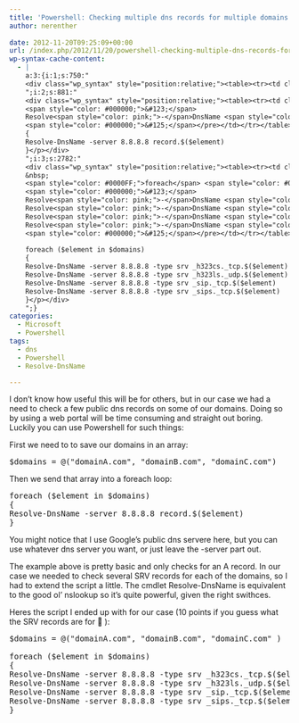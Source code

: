 ```yaml
---
title: 'Powershell: Checking multiple dns records for multiple domains'
author: nerenther
 
date: 2012-11-20T09:25:09+00:00
url: /index.php/2012/11/20/powershell-checking-multiple-dns-records-for-multiple-domains/
wp-syntax-cache-content:
  - |
    a:3:{i:1;s:750:"
    <div class="wp_syntax" style="position:relative;"><table><tr><td class="code"><pre class="powershell" style="font-family:monospace;"><span style="color: #800080;">$domains</span> <span style="color: pink;">=</span> <span style="color: pink;">@</span><span style="color: #000000;">&#40;</span><span style="color: #800000;">&quot;domainA.com&quot;</span><span style="color: pink;">,</span> <span style="color: #800000;">&quot;domainB.com&quot;</span><span style="color: pink;">,</span> <span style="color: #800000;">&quot;domainC.com&quot;</span><span style="color: #000000;">&#41;</span></pre></td></tr></table><p class="theCode" style="display:none;">$domains = @(&quot;domainA.com&quot;, &quot;domainB.com&quot;, &quot;domainC.com&quot;)</p></div>
    ";i:2;s:881:"
    <div class="wp_syntax" style="position:relative;"><table><tr><td class="code"><pre class="powershell" style="font-family:monospace;"><span style="color: #0000FF;">foreach</span> <span style="color: #000000;">&#40;</span><span style="color: #800080;">$element</span> <span style="color: #0000FF;">in</span> <span style="color: #800080;">$domains</span><span style="color: #000000;">&#41;</span>
    <span style="color: #000000;">&#123;</span>
    Resolve<span style="color: pink;">-</span>DnsName <span style="color: pink;">-</span>server 8.8.8.8 record.$<span style="color: #000000;">&#40;</span><span style="color: #800080;">$element</span><span style="color: #000000;">&#41;</span>
    <span style="color: #000000;">&#125;</span></pre></td></tr></table><p class="theCode" style="display:none;">foreach ($element in $domains)
    {
    Resolve-DnsName -server 8.8.8.8 record.$($element)
    }</p></div>
    ";i:3;s:2782:"
    <div class="wp_syntax" style="position:relative;"><table><tr><td class="code"><pre class="powershell" style="font-family:monospace;"><span style="color: #800080;">$domains</span> <span style="color: pink;">=</span> <span style="color: pink;">@</span><span style="color: #000000;">&#40;</span><span style="color: #800000;">&quot;domainA.com&quot;</span><span style="color: pink;">,</span> <span style="color: #800000;">&quot;domainB.com&quot;</span><span style="color: pink;">,</span> <span style="color: #800000;">&quot;domainC.com&quot;</span> <span style="color: #000000;">&#41;</span>
    &nbsp;
    <span style="color: #0000FF;">foreach</span> <span style="color: #000000;">&#40;</span><span style="color: #800080;">$element</span> <span style="color: #0000FF;">in</span> <span style="color: #800080;">$domains</span><span style="color: #000000;">&#41;</span> 
    <span style="color: #000000;">&#123;</span>
    Resolve<span style="color: pink;">-</span>DnsName <span style="color: pink;">-</span>server 8.8.8.8 <span style="color: pink;">-</span><span style="color: #008080; font-weight: bold;">type</span> srv _h323cs._tcp.$<span style="color: #000000;">&#40;</span><span style="color: #800080;">$element</span><span style="color: #000000;">&#41;</span>
    Resolve<span style="color: pink;">-</span>DnsName <span style="color: pink;">-</span>server 8.8.8.8 <span style="color: pink;">-</span><span style="color: #008080; font-weight: bold;">type</span> srv _h323ls._udp.$<span style="color: #000000;">&#40;</span><span style="color: #800080;">$element</span><span style="color: #000000;">&#41;</span>
    Resolve<span style="color: pink;">-</span>DnsName <span style="color: pink;">-</span>server 8.8.8.8 <span style="color: pink;">-</span><span style="color: #008080; font-weight: bold;">type</span> srv _sip._tcp.$<span style="color: #000000;">&#40;</span><span style="color: #800080;">$element</span><span style="color: #000000;">&#41;</span>
    Resolve<span style="color: pink;">-</span>DnsName <span style="color: pink;">-</span>server 8.8.8.8 <span style="color: pink;">-</span><span style="color: #008080; font-weight: bold;">type</span> srv _sips._tcp.$<span style="color: #000000;">&#40;</span><span style="color: #800080;">$element</span><span style="color: #000000;">&#41;</span>
    <span style="color: #000000;">&#125;</span></pre></td></tr></table><p class="theCode" style="display:none;">$domains = @(&quot;domainA.com&quot;, &quot;domainB.com&quot;, &quot;domainC.com&quot; )
    
    foreach ($element in $domains) 
    {
    Resolve-DnsName -server 8.8.8.8 -type srv _h323cs._tcp.$($element)
    Resolve-DnsName -server 8.8.8.8 -type srv _h323ls._udp.$($element)
    Resolve-DnsName -server 8.8.8.8 -type srv _sip._tcp.$($element)
    Resolve-DnsName -server 8.8.8.8 -type srv _sips._tcp.$($element)
    }</p></div>
    ";}
categories:
  - Microsoft
  - Powershell
tags:
  - dns
  - Powershell
  - Resolve-DnsName

---
```

I don&#8217;t know how useful this will be for others, but in our case we had a need to check a few public dns records on some of our domains. Doing so by using a web portal will be time consuming and straight out boring. Luckily you can use Powershell for such things:

First we need to to save our domains in an array:

<pre lang="Powershell">$domains = @("domainA.com", "domainB.com", "domainC.com")</pre>

Then we send that array into a foreach loop:

<pre lang="Powershell">foreach ($element in $domains)
{
Resolve-DnsName -server 8.8.8.8 record.$($element)
}</pre>

You might notice that I use Google&#8217;s public dns servere here, but you can use whatever dns server you want, or just leave the -server part out.

The example above is pretty basic and only checks for an A record. In our case we needed to check several SRV records for each of the domains, so I had to extend the script a little. The cmdlet Resolve-DnsName is equivalent to the good ol&#8217; nslookup so it&#8217;s quite powerful, given the right swithces.

Heres the script I ended up with for our case (10 points if you guess what the SRV records are for 🙂 ):

<pre lang="Powershell">$domains = @("domainA.com", "domainB.com", "domainC.com" )

foreach ($element in $domains) 
{
Resolve-DnsName -server 8.8.8.8 -type srv _h323cs._tcp.$($element)
Resolve-DnsName -server 8.8.8.8 -type srv _h323ls._udp.$($element)
Resolve-DnsName -server 8.8.8.8 -type srv _sip._tcp.$($element)
Resolve-DnsName -server 8.8.8.8 -type srv _sips._tcp.$($element)
}</pre>